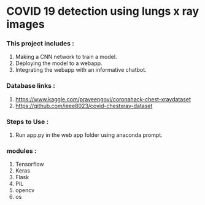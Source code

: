 # COVID 19 detection using lungs x ray images

### This project includes :
1. Making a CNN network to train a model.
2. Deploying the model to a webapp.
3. Integrating the webapp with an informative chatbot.


### Database links :
1. https://www.kaggle.com/praveengovi/coronahack-chest-xraydataset
2. https://github.com/ieee8023/covid-chestxray-dataset

### Steps to Use :
1. Run app.py in the web app folder using anaconda prompt.

### modules :
1. Tensorflow
2. Keras
3. Flask
4. PIL
5. opencv
6. os

